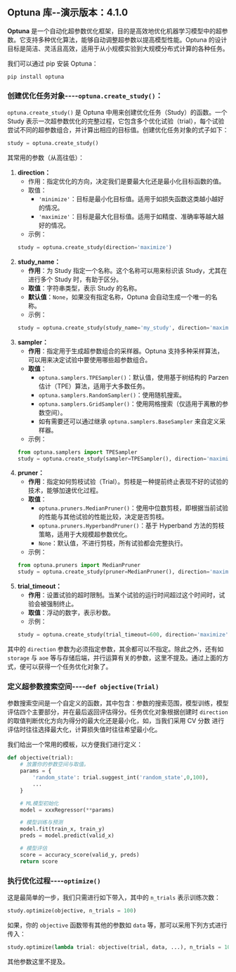## **Optuna 库--演示版本：4.1.0**

**Optuna** 是一个自动化超参数优化框架，目的是高效地优化机器学习模型中的超参数。它支持多种优化算法，能够自动调整超参数以提高模型性能。Optuna 的设计目标是简洁、灵活且高效，适用于从小规模实验到大规模分布式计算的各种任务。

我们可以通过 pip 安装 Optuna：

```
pip install optuna
```

### 创建优化任务对象----`optuna.create_study()`：

`optuna.create_study()` 是 Optuna 中用来创建优化任务（Study）的函数。一个 Study 表示一次超参数优化的完整过程，它包含多个优化试验（trial），每个试验尝试不同的超参数组合，并计算出相应的目标值。创建优化任务对象的式子如下：

```py
study = optuna.create_study()
```

其常用的参数（从高往低）：

1. **direction：**
   - 作用：指定优化的方向，决定我们是要最大化还是最小化目标函数的值。
   - 取值：
     - `'minimize'`：目标是最小化目标值。适用于如损失函数这类越小越好的情况。
     - `'maximize'`：目标是最大化目标值。适用于如精度、准确率等越大越好的情况。
   - 示例：
   ```py
   study = optuna.create_study(direction='maximize')
   ```
2. **study_name：**
   - **作用**：为 Study 指定一个名称。这个名称可以用来标识该 Study，尤其在进行多个 Study 时，有助于区分。
   - **取值**：字符串类型，表示 Study 的名称。
   - **默认值**：`None`，如果没有指定名称，Optuna 会自动生成一个唯一的名称。
   - 示例：
   ```py
   study = optuna.create_study(study_name='my_study', direction='maximize')
   ```
3. **sampler：**
   - **作用**：指定用于生成超参数组合的采样器。Optuna 支持多种采样算法，可以用来决定试验中要使用哪些超参数组合。
   - **取值**：
     - `optuna.samplers.TPESampler()`：默认值，使用基于树结构的 Parzen 估计（TPE）算法，适用于大多数任务。
     - `optuna.samplers.RandomSampler()`：使用随机搜索。
     - `optuna.samplers.GridSampler()`：使用网格搜索（仅适用于离散的参数空间）。
     - 如有需要还可以通过继承 `optuna.samplers.BaseSampler` 来自定义采样器。
   - 示例：
   ```py
   from optuna.samplers import TPESampler
   study = optuna.create_study(sampler=TPESampler(), direction='maximize')
   ```
4. **pruner：**
   - **作用**：指定如何剪枝试验（Trial）。剪枝是一种提前终止表现不好的试验的技术，能够加速优化过程。
   - **取值**：
     - `optuna.pruners.MedianPruner()`：使用中位数剪枝，即根据当前试验的性能与其他试验的性能比较，决定是否剪枝。
     - `optuna.pruners.HyperbandPruner()`：基于 Hyperband 方法的剪枝策略，适用于大规模超参数优化。
     - `None`：默认值，不进行剪枝，所有试验都会完整执行。
   - 示例：
   ```py
   from optuna.pruners import MedianPruner
   study = optuna.create_study(pruner=MedianPruner(), direction='maximize')
   ```
5. **trial_timeout：**
   - **作用**：设置试验的超时限制。当某个试验的运行时间超过这个时间时，试验会被强制终止。
   - **取值**：浮动的数字，表示秒数。
   - 示例：
   ```py
   study = optuna.create_study(trial_timeout=600, direction='maximize')
   ```

其中的 `direction` 参数为必须指定参数，其余都可以不指定。除此之外，还有如`storage` 与 `aoe` 等与存储后端，并行运算有关的参数，这里不提及。通过上面的方式，便可以获得一个任务优化对象了。

### 定义超参数搜索空间----`def objective(Trial)`

参数搜索空间是一个自定义的函数，其中包含：参数的搜索范围，模型训练，模型评估四个主要部分，并在最后返回评估得分。任务优化对象根据创建时 `direction` 的取值判断优化方向为得分的最大化还是最小化，如，当我们采用 CV 分数 进行评估时往往选择最大化，计算损失值时往往希望最小化。

我们给出一个常用的模板，以方便我们进行定义：

```py
def objective(trial):
	# 放置你的参数空间与取值。
	params = {
		'random_state': trial.suggest_int('random_state',0,100),
		...
	}

	# ML模型初始化
	model = xxxRegressor(**params)

	# 模型训练与预测
	model.fit(train_x, train_y)
	preds = model.predict(valid_x)

	# 模型评估
	score = accuracy_score(valid_y, preds)
	return score
```

### 执行优化过程----`optimize()`

这是最简单的一步，我们只需进行如下带入，其中的 `n_trials` 表示训练次数：

```py
study.optimize(objective, n_trials = 100)
```

如果，你的 `objective` 函数带有其他的参数如 `data` 等，那可以采用下列方式进行传入：

```py
study.optimize(lambda trial: objective(trial, data, ...), n_trials = 100)
```

其他参数这里不提及。
